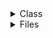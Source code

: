 <details>
<summary>Class</summary>
Инкапсуляция позволяет скрывать внутренние детали объекта, предоставляя доступ только к тем данным и методам, которые необходимы внешнему миру.

Оно используется для того, чтобы создавать иерархии классов, где более специфические классы наследуют и расширяют поведение более общих классов.

Полиморфизм в объектно-ориентированном программировании (ООП) — это концепция, которая позволяет объектам разных классов обрабатывать данные одного типа или реагировать на одно и то же сообщение по-разному.

```
class Pet:     #Pet будет супер-классом для классов Cat, Dog и Raccoon
    def __init__(self, name):
        self.name = name

class Cat(Pet):
    def ask_for_food(self):
        print('Хозяин, кот {} требует пищу'.format(self.name))

    def __str__(self):
        return "Кот {}".format(self.name)

fil = Cat('Филимон')
fil.ask_for_food()

print(isinstance(fil, Cat)) #isinstance проверяет, является ли объект экземпляром указанного класса
print(issubclass(Cat, Pet)) #issubclass, проверяет, является ли класс потомком класса или одного из классов

```
У каждого метода должен быть как минимум один аргумент и называть этот аргумент принято словом self
</details>

<details>

<summary>Files</summary>

Открываем файл логов для чтения

```
with open('logs.txt', 'r') as file:
    for line in file:
        # Удаляем лишние пробелы в начале и конце строки
        line = line.strip()
        # Пропускаем пустые строки
        if not line:
            continue
        # Разбиваем строку на части по пробелам
        parts = line.split()
        # Проверяем, что в строке достаточно частей для извлечения времени
        if len(parts) >= 3:
            time = parts[2]
            print(time)
            break
```
</details>
